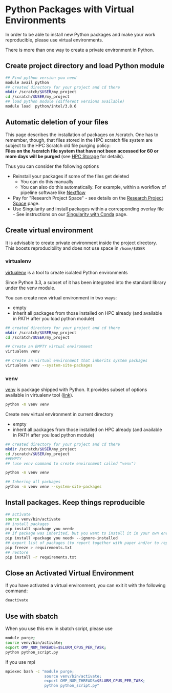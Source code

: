# Python Packages with Virtual Environments

In order to be able to install new Python packages and make your work reproducible, please use virtual environments.

There is more than one way to create a private environment in Python.

## Create project directory and load Python module
```sh
## Find python version you need
module avail python
## created directory for your project and cd there
mkdir /scratch/$USER/my_project
cd /scratch/$USER/my_project
## load python module (different versions available)
module load  python/intel/3.8.6
```

## Automatic deletion of your files
This page describes the installation of packages on /scratch. One has to remember, though, that files stored in the HPC scratch file system are subject to the HPC Scratch old file purging policy: <br />
**Files on the /scratch file system that have not been accessed for 60 or more days will be purged** (see [HPC Storage](../03_storage/01_intro_and_data_management.mdx) for details).

Thus you can consider the following options

-   Reinstall your packages if some of the files get deleted
    -   You can do this manually 
    -   You can also do this automatically. For example, within a workflow of pipeline software like [Nextflow](https://www.nextflow.io/)
-   Pay for "Research Project Space" - see details on the [Research Project Space](../03_storage/05_research_project_space.mdx) page.
-   Use Singularity and install packages within a corresponding overlay file - See instructions on our [Singularity with Conda](../07_containers/03_singularity_with_conda.md) page.

## Create virtual environment
It is advisable to create private environment inside the project directory. This boosts reproducibility and does not use space in `/home/$USER`

### virtualenv
[virtualenv](https://virtualenv.pypa.io/en/latest/) is a tool to create isolated Python environments

Since Python 3.3, a subset of it has been integrated into the standard library under the venv module.

You can create new virtual environment in two ways:

-   empty
-   inherit all packages from those installed on HPC already (and available in PATH after you load python module)

```sh
## created directory for your project and cd there
mkdir /scratch/$USER/my_project
cd /scratch/$USER/my_project

## Create an EMPTY virtual environment
virtualenv venv

## Create an virtual environment that inherits system packages
virtualenv venv --system-site-packages
```

### venv
[venv](https://docs.python.org/3/library/venv.html) is package shipped with Python. It provides subset of options available in virtualenv tool ([link](https://virtualenv.pypa.io/en/latest/)).
```sh
python -m venv venv
```

Create new virtual environment in current directory

-   empty
-   inherit all packages from those installed on HPC already (and available in PATH after you load python module)
```sh
## created directory for your project and cd there
mkdir /scratch/$USER/my_project
cd /scratch/$USER/my_project
##EMPTY
## (use venv command to create environment called "venv")

python -m venv venv

## Inhering all packages
python -m venv venv --system-site-packages
```

## Install packages. Keep things reproducible
```sh
## activate
source venv/bin/activate
## install packages
pip install <package you need>
## If package was inherited, but you want to install it in your own env anyway
pip install <package you need> --ignore-installed
## export list of packages (to report together with paper and/or to reproduce environment on another computer)
pip freeze > requirements.txt
## restore
pip install -r requirements.txt
```

## Close an Activated Virtual Environment
If you have activated a virtual environment, you can exit it with the following command:
```sh
deactivate
```

## Use with sbatch
When you use this env in sbatch script, please use
```sh
module purge;
source venv/bin/activate;
export OMP_NUM_THREADS=$SLURM_CPUS_PER_TASK;
python python_script.py
```

If you use mpi
```sh
mpiexec bash -c "module purge;
                 source venv/bin/activate;
                 export OMP_NUM_THREADS=$SLURM_CPUS_PER_TASK;
                 python python_script.py"
```
